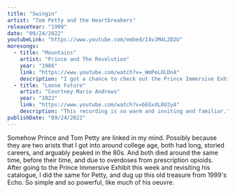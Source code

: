 ```yaml
---
title: "Swingin"
artist: "Tom Petty and the Heartbreakers"
releaseYear: "1999"
date: "09/24/2022"
youtubeLink: "https://www.youtube.com/embed/I4vJM4L2D2U"
moresongs:
  - title: "Mountains"
    artist: "Prince and The Revolution"
    year: "1986"
    link: "https://www.youtube.com/watch?v=_WmPeLOLDnA"
    description: "I got a chance to check out the Prince Immersive Exhibit this weekend in downtown Chicago which of course sent me down the Prince rabbithole. I took a chance to listen to some deeper cuts that I didn't really ever absorb before, and this one stood out to me as really powerful."
  - title: "Loose Future"
    artist: "Courtney Marie Andrews"
    year: "2022"
    link: "https://www.youtube.com/watch?v=bEGxdL0U2yA"
    description: "This recording is so warm and inviting and familiar."
publishDate: "09/24/2022"
---
```


Somehow Prince and Tom Petty are linked in my mind. Possibly because they are two arists that I got into around college age, both had long, storied careers, and arguably peaked in the 80s. And both died around the same time, before their time, and due to overdoses from prescription opioids. After going to the Prince Immersive Exhibit this week and revisiting his catalogue, I did the same for Petty, and dug up this old treasure from 1999's Echo. So simple and so powerful, like much of his oeuvre.
